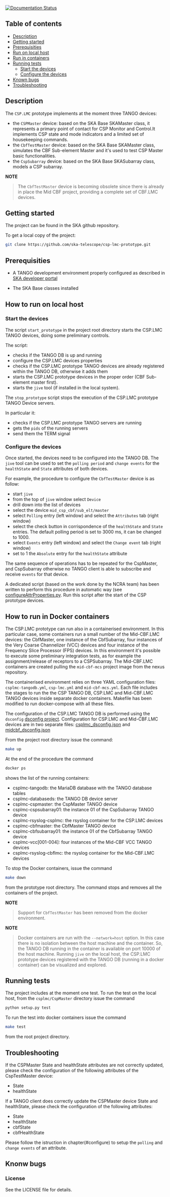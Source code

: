 [![Documentation Status](https://readthedocs.org/projects/csp-lmc-prototype/badge/?version=latest)](https://developer.skatelescope.org/projects/csp-lmc-prototype/en/latest/?badge=latest)
## Table of contents
* [Description](#description)
* [Getting started](#getting-started)
* [Prerequisities](#prerequisities)
* [Run on local host](#how-to-run-on-local-host)
* [Run in containers](#how-to-run-in-containers)
* [Running tests](#running-tests)
    * [Start the devices](#start-the-devices)
    * [Configure the devices](#configure-the-devices) 
* [Known bugs](#known-bugs)
* [Troubleshooting](#troubleshooting)

## Description

The `CSP.LMC` prototype implements at the moment three TANGO devices:

* the `CSPMaster` device: based on the SKA Base SKAMaster class, it represents a primary point of contact for CSP Monitor and Control.It implements CSP state and mode indicators and a limited set of housekeeping commands.
* the `CbfTestMaster` device: based on the SKA Base SKAMaster class, simulates the CBF Sub-element Master and it's used to test CSP Master basic functionalities. 
* the `CspSubarray` device: based on the SKA Base SKASubarray class, models a CSP subarray.

__NOTE__
>The `CbfTestMaster` device is becoming obsolete since there is already in place the Mid CBF project, providing a complete set of CBF.LMC devices.
## Getting started

The project can be found in the SKA github repository.

To get a local copy of the project:

```bash
git clone https://github.com/ska-telescope/csp-lmc-prototype.git
```

## Prerequisities

* A TANGO development environment properly configured as described in [SKA developer portal](https://developer.skatelescope.org/en/latest/tools/tango-devenv-setup.html)

* The SKA Base classes installed


## How to run on local host

### Start the devices

The script `start_prototype` in the project root directory starts the CSP.LMC TANGO devices, doing some preliminary controls.

The script:

 * checks if the TANGO DB is up and running
 * configure the CSP.LMC devices properties
 * checks if the CSP.LMC prototype TANGO devices are already registered within the TANGO DB, otherwise it adds them
 * starts the CSP.LMC prototype devices in the proper order (CBF Sub-element master first).
 * starts the `jive` tool (if installed in the local system).
 
The `stop_prototype` script stops the execution of the CSP.LMC prototype TANGO Device servers.

In particular it:

* checks if the CSP.LMC prototype TANGO servers are running
* gets the `pids` of the running servers
* send them the TERM signal

### Configure the devices

Once started, the devices need to be configured into the TANGO DB.
The `jive` tool can be used to set the `polling period` and `change events` for the `healthState` and `State` attributes of both devices.

For example, the procedure to configure the `CbfTestMaster` device is as follow:

* start `jive`
* from the top of `jive` window select `Device`
* drill down into the list of devices
* select the device `mid_csp_cbf/sub_elt/master`
* select `Polling` entry (left window) and select the `Attributes` tab (right window)
* select the check button in corrispondence of the `healthState` and `State` entries. The default polling period is set to 3000 ms, it can be changed to 1000.
* select `Events` entry (left window) and select the `Change event` tab (right window)
* set to 1 the `Absolute` entry for the `healthState` attribute

The same sequence of operations has to be repeated for the CspMaster, and CspSubarray otherwise no TANGO client is able to subscribe and receive `events` for that device.

A dedicated script (based on the work done by the NCRA team) has been written to perform this procedure in automatic way (see [configureAttrProperties.py](csplmc/configureAttrProperties.py). 
Run this script after the start of the CSP prototype devices. 

## How to run in Docker containers

The CSP.LMC prototype can run also in a containerised environment.
In this particular case, some containers run a small number of the Mid-CBF.LMC devices: the CbfMaster, one 
instance of the CbfSubarray, four instances of the Very Coarse Channelizer (VCC) devices and four instance of the Frequency Slice Processor (FPS) devices.
In this environment it's possible to execute some preliminary integration tests, as for example 
the assignment/release of receptors to a CSPSubarray. 
The Mid-CBF.LMC containers are created pulling the `mid-cbf-mcs` project image from the nexus repository.

The containerised environment relies on three YAML configuration files:
`csplmc-tangodb.yml`, `csp-lmc.yml` and `mid-cbf-mcs.yml`. Each file includes the stages 
to run the the CSP TANGO DB, CSP.LMC and Mid-CBF.LMC TANGO devices inside separate docker containers.
Makefile has been modified to run docker-compose with all these files.

The configuration of the CSP.LMC TANGO DB is performed using the `dsconfig` 
[dsconfig project](https://github.com/MaxIV-KitsControls/lib-maxiv-dsconfig). 
Configuration for CSP.LMC and Mid-CBF.LMC devices are in two separate files: 
[csplmc\_dsconfig.json](csplmc/data/csplmc_dsconfig.json) and [midcbf\_dsconfig.json](csplmc/data/midcbf_dsconfig.json)

From the project root directory issue the command:

```bash
make up
```
At the end of the procedure the command

```bash
docker ps
```

shows the list of the running containers:

* csplmc-tangodb: the MariaDB database with the TANGO database tables
* csplmc-databaseds: the TANGO DB device server
* csplmc-cspmaster: the CspMaster TANGO device
* csplmc-cspsubarray01: the instance 01 of the CspSubarray TANGO device
* csplmc-rsyslog-csplmc: the rsyslog container for the CSP.LMC devices
* csplmc-cbfmaster: the CbfMaster TANGO device
* csplmc-cbfsubarray01: the instance 01 of the CbfSubarray TANGO device
* csplmc-vcc[001-004]: four instances of the Mid-CBF VCC TANGO devices
* csplmc-rsyslog-cbflmc: the rsyslog container for the Mid-CBF.LMC devices

To stop the Docker containers, issue the command

```bash
make down
```

from the prototype root directory. The command stops and removes all the containers of the project.

__NOTE__
>Support for `CbfTestMaster` has been removed from the docker environment.

__NOTE__
>Docker containers are run with the `--network=host` option.
In this case there is no isolation between the host machine and the container. 
So, the TANGO DB running in the container is available on port 10000 of the host machine.
Running `jive` on the local host, the CSP.LMC prototype devices registered 
with the TANGO DB (running in a docker container) can be visualized and explored.


## Running tests

The project includes at the moment one test.
To run the test on the local host, from the `csplmc/CspMaster` directory issue the command

```bash
python setup.py test
```

To run the test into docker containers issue the command 

```bash
make test
```

from the root project directory.

## Troubleshooting

If the CSPMaster State and healthState attributes are not correctly updated, please check the configuration of the following attributes of the CspTestMaster device:
* State
* healthState

If a TANGO client does correctly update the CSPMaster device State and healthState, please check the configuration of the following attributes:

* State
* healthState
* cbfState
* cbfHealthState

Please follow the istruction in chapter(#configure) to setup the `polling` and `change events` of an attribute.

## Knonw bugs

### License 
See the LICENSE file for details.

